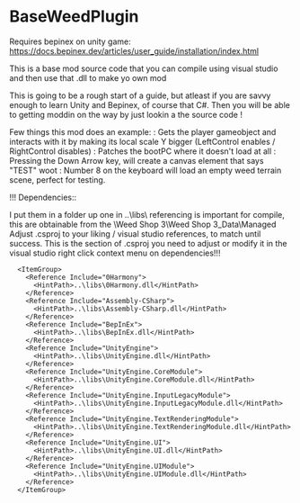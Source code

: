 # BaseWeedPlugin

Requires bepinex on unity game: https://docs.bepinex.dev/articles/user_guide/installation/index.html

This is a base mod source code that you can compile using visual studio and then use that .dll to make yo own mod

This is going to be a rough start of a guide, but atleast if you are savvy enough to learn Unity and Bepinex, of course that C#. Then you will be able to getting moddin on the way by just lookin a the source code ! 

Few things this mod does an example:
: Gets the player gameobject and interacts with it by making its local scale Y bigger (LeftControl enables / RightControl disables)
: Patches the bootPC where it doesn't load at all 
: Pressing the Down Arrow key, will create a canvas element that says "TEST" woot
: Number 8 on the keyboard will load an empty weed terrain scene, perfect for testing.


!!! Dependencies::

I put them in a folder up one in ..\libs\ referencing is important for compile, this are obtainable from the  \Weed Shop 3\Weed Shop 3_Data\Managed
Adjust .csproj to your liking / visual studio references, to match until success. This is the section of .csproj you need to adjust or modify it in the visual studio right click context menu on dependencies!!! 
```
  <ItemGroup>
    <Reference Include="0Harmony">
      <HintPath>..\libs\0Harmony.dll</HintPath>
    </Reference>
    <Reference Include="Assembly-CSharp">
      <HintPath>..\libs\Assembly-CSharp.dll</HintPath>
    </Reference>
    <Reference Include="BepInEx">
      <HintPath>..\libs\BepInEx.dll</HintPath>
    </Reference>
    <Reference Include="UnityEngine">
      <HintPath>..\libs\UnityEngine.dll</HintPath>
    </Reference>
    <Reference Include="UnityEngine.CoreModule">
      <HintPath>..\libs\UnityEngine.CoreModule.dll</HintPath>
    </Reference>
    <Reference Include="UnityEngine.InputLegacyModule">
      <HintPath>..\libs\UnityEngine.InputLegacyModule.dll</HintPath>
    </Reference>
    <Reference Include="UnityEngine.TextRenderingModule">
      <HintPath>..\libs\UnityEngine.TextRenderingModule.dll</HintPath>
    </Reference>
    <Reference Include="UnityEngine.UI">
      <HintPath>..\libs\UnityEngine.UI.dll</HintPath>
    </Reference>
    <Reference Include="UnityEngine.UIModule">
      <HintPath>..\libs\UnityEngine.UIModule.dll</HintPath>
    </Reference>
  </ItemGroup>
```
